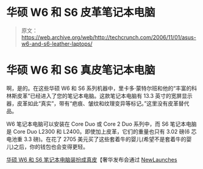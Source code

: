 # 华硕 W6 和 S6 皮革笔记本电脑

> 原文：<https://web.archive.org/web/http://techcrunch.com/2006/11/01/asus-w6-and-s6-leather-laptops/>

# 华硕 W6 和 S6 真皮笔记本电脑

啊，是的。在这些华硕 W6 和 S6 系列机器中，里卡多·蒙特尔班和他的“丰富的科林斯皮革”已经进入了您的笔记本电脑。这款笔记本电脑有 13.3 英寸的宽屏显示器，皮革如此“真实”，带有“疤痕、皱纹和纹理变异等标记。”这里没有皮革替代品。

W6 笔记本电脑可以安装在 Core Duo 或 Core 2 Duo 系列中，而 S6 笔记本电脑是 Core Duo L2300 和 L2400。即使加上皮革，它们的重量也只有 3.02 磅(6 芯电池重 3.3 磅)。在花了 2705 美元买了这些套着牛的婴儿(希望不是套着牛的婴儿)之后，你的钱包也会变得更轻。

[华硕 W6 和 S6 笔记本电脑装扮成真皮](https://web.archive.org/web/20130627214306/http://www.luxurylaunches.com/gadgets/asus_w6_and_s6_laptops_dress_up_in_genuine_leather.php)【奢华发布会通过 [NewLaunches](https://web.archive.org/web/20130627214306/http://www.newlaunches.com/archives/asus_w6_and_s6_laptops_draped_in_leather.php)